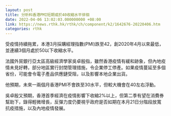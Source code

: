 ```yaml
---
layout: post
title: 分析料香港PMI短期或於40收縮水平徘徊
date: 2022-04-06 13:02:03.000000000 +08:00
link: https://news.rthk.hk/rthk/ch/component/k2/1642676-20220406.htm
categories: rthk
---
```


受疫情持續拖累，本港3月採購經理指數(PMI)跌至42，創2020年4月以來最低，並連續3個月處於50以下收縮水平。

法國外貿銀行亞太區高級經濟學家吳卓殷指，雖然香港疫情有緩和跡象，但內地疫情未見好轉，部分地區實行封閉管理措施，令企業停工停產。如果疫情蔓延至多個省份，可能會令電子產品供應鏈受阻，以及影響本地企業出貨。

他預期，未來一兩個月香港PMI不會跌至30水平，但較大機會在40左右浮動。

吳卓殷又預期，香港首季經濟在疫情影響下收縮2%以上，但第二季有望在消費券幫助下，錄得輕微增長，反彈力度仍要視乎政府是否如期在本月21日分階段放寬抗疫措施，以及內地疫情發展。
